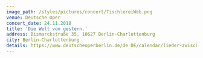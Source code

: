 ```yaml
---
image_path: /styles/pictures/concert/TischlereiWeb.png
venue: Deutsche Oper
concert_date: 24.11.2018
title: 'Die Welt von gestern.'
address: Bismarckstraße 35, 10627 Berlin-Charlottenburg
city: Berlin-Charlottenburg
details: https://www.deutscheoperberlin.de/de_DE/calendar/lieder-zwischen-euphrat-und-elbe.15308205
---
```

